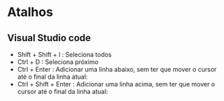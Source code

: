 # Atalhos

## Visual Studio  code

* Shift + Shift + l : Seleciona todos
* Ctrl + D : Seleciona próximo
* Ctrl + Enter : Adicionar uma linha abaixo, sem ter que mover o cursor até o final da linha atual: 
* Ctrl + Shift + Enter : Adicionar uma linha acima, sem ter que mover o cursor até o final da linha atual: 


